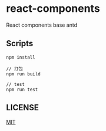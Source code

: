 # react-components

React components base antd

## Scripts

```
npm install

// 打包
npm run build

// test
npm run test

```

## LICENSE

[MIT](https://github.com/OPiece/reactr-components/blob/master/LICENSE)

